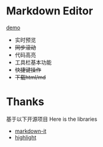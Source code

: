 # Markdown Editor
[demo](https://boseman1024.github.io/MarkdownEditor/)
* 实时预览
* ~~同步滚动~~
* 代码高亮
* 工具栏基本功能
* ~~快捷键操作~~
* ~~下载html/md~~

# Thanks
基于以下开源项目
Here is the libraries 
* [markdown-it](https://github.com/markdown-it/markdown-it)
* [highlight](https://highlightjs.org/)
